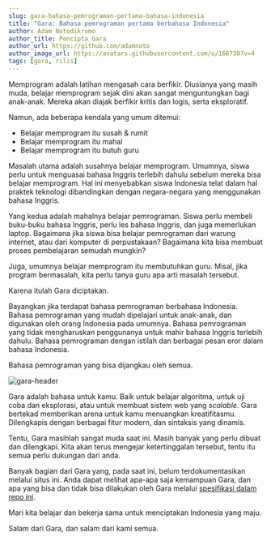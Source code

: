 ```yaml
---
slug: gara-bahasa-pemrograman-pertama-bahasa-indonesia
title: "Gara: Bahasa pemrograman pertama berbahasa Indonesia"
author: Adam Notodikromo
author_title: Pencipta Gara
author_url: https://github.com/adamnoto
author_image_url: https://avatars.githubusercontent.com/u/166730?v=4
tags: [gara, rilis]
---
```


Memprogram adalah latihan mengasah cara berfikir. Diusianya yang masih muda, belajar memprogram sejak dini akan sangat menguntungkan bagi anak-anak. Mereka akan diajak berfikir kritis dan logis, serta eksploratif.

<!--truncate-->

Namun, ada beberapa kendala yang umum ditemui:

- Belajar memprogram itu susah & rumit
- Belajar memprogram itu mahal
- Belajar memprogram itu butuh guru

Masalah utama adalah susahnya belajar memprogram. Umumnya, siswa perlu untuk menguasai bahasa Inggris terlebih dahulu sebelum mereka bisa belajar memprogram. Hal ini menyebabkan siswa Indonesia telat dalam hal praktek teknologi dibandingkan dengan negara-negara yang menggunakan bahasa Inggris.

Yang kedua adalah mahalnya belajar pemrograman. Siswa perlu membeli buku-buku bahasa Inggris, perlu les bahasa Inggris, dan juga memerlukan laptop. Bagaimana jika siswa bisa belajar pemrograman dari warung internet, atau dari komputer di perpustakaan? Bagaimana kita bisa membuat proses pembelajaran semudah mungkin?

Juga, umumnya belajar memprogram itu membutuhkan guru. Misal, jika program bermasalah, kita perlu tanya guru apa arti masalah tersebut.

Karena itulah Gara diciptakan.

Bayangkan jika terdapat bahasa pemrograman berbahasa Indonesia. Bahasa pemrograman yang mudah dipelajari untuk anak-anak, dan digunakan oleh orang Indonesia pada umumnya. Bahasa pemrograman yang tidak mengharuskan penggunanya untuk mahir bahasa Inggris terlebih dahulu. Bahasa pemrograman dengan istilah dan berbagai pesan eror dalam bahasa Indonesia.

Bahasa pemrograman yang bisa dijangkau oleh semua.

![gara-header](/img/gara-header.png)

Gara adalah bahasa untuk kamu. Baik untuk belajar algoritma, untuk uji coba dan eksplorasi, atau untuk membuat sistem web yang _scalable_. Gara bertekad memberikan arena untuk kamu menuangkan kreatifitasmu. Dilengkapis dengan berbagai fitur modern, dan sintaksis yang dinamis.

Tentu, Gara masihlah sangat muda saat ini. Masih banyak yang perlu dibuat dan dilengkapi. Kita akan terus mengejar ketertinggalan tersebut, tentu itu semua perlu dukungan dari anda.

Banyak bagian dari Gara yang, pada saat ini, belum terdokumentasikan melalui situs ini. Anda dapat melihat apa-apa saja kemampuan Gara, dan apa yang bisa dan tidak bisa dilakukan oleh Gara melalui [spesifikasi dalam repo ini](https://github.com/kodegara/spec).

Mari kita belajar dan bekerja sama untuk menciptakan Indonesia yang maju.

Salam dari Gara, dan salam dari kami semua.
